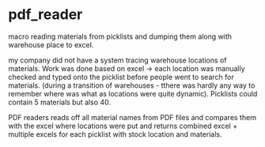 # pdf_reader
macro reading materials from picklists and dumping them along with warehouse place to excel.


my company did not have a system tracing warehouse locations of materials. Work was done based on excel -> each location was manually checked and typed onto 
the picklist before people went to search for materials. (during a transition of warehouses - tthere was hardly any way to remember where was what as 
locations were quite dynamic). Picklists could contain 5 materials but also 40.

PDF readers reads off all material names from PDF files and compares them with the excel where locations were put and returns combined excel + multiple
excels for each picklist with stock location and materials.
